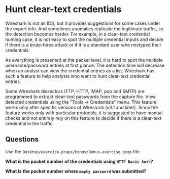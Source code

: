 # Hunt clear-text credentials

Wireshark is not an IDS, but it provides suggestions for some cases under the expert info. And sometimes anomalies 
replicate the legitimate traffic, so the detection becomes harder. For example, in a clear-text credential hunting 
case, it is not easy to spot the multiple credential inputs and decide if there is a brute-force attack or if it 
is a standard user who mistyped their credentials.

As everything is presented at the packet level, it is hard to spot the multiple username/password entries at first 
glance. The detection time will decrease when an analyst can view the credential entries as a list. Wireshark has 
such a feature to help analysts who want to hunt clear-text credential entries.

Some Wireshark dissectors (FTP, HTTP, IMAP, pop and SMTP) are programmed to extract clear-text passwords from the 
capture file. View detected credentials using the "Tools -> Credentials" menu. This feature works only after 
specific versions of Wireshark (v3.1 and later). Since the feature works only with particular protocols, it is 
suggested to have manual checks and not entirely rely on this feature to decide if there is a clear-text credential 
in the traffic.

## Questions

Use the `Desktop/exercise-pcaps/bonus/Bonus-exercise.pcap` file.

**What is the packet number of the credentials using `HTTP Basic Auth`?**

**What is the packet number where `empty password` was submitted?**

